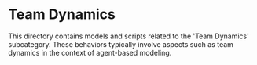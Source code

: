 # Team Dynamics

This directory contains models and scripts related to the 'Team Dynamics' subcategory. These behaviors typically involve aspects such as team dynamics in the context of agent-based modeling.
